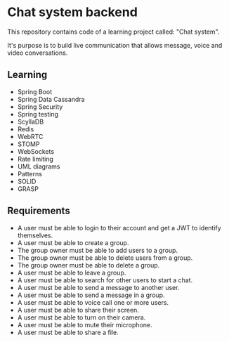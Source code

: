 # Chat system backend

This repository contains code of a learning project called: "Chat system".

It's purpose is to build live communication that allows message, voice and video conversations.

## Learning

- Spring Boot
- Spring Data Cassandra
- Spring Security
- Spring testing
- ScyllaDB
- Redis
- WebRTC
- STOMP
- WebSockets
- Rate limiting
- UML diagrams
- Patterns
- SOLID
- GRASP

## Requirements

- A user must be able to login to their account and get a JWT to identify themselves.
- A user must be able to create a group.
- The group owner must be able to add users to a group.
- The group owner must be able to delete users from a group.
- The group owner must be able to delete a group.
- A user must be able to leave a group.
- A user must be able to search for other users to start a chat.
- A user must be able to send a message to another user.
- A user must be able to send a message in a group.
- A user must be able to voice call one or more users.
- A user must be able to share their screen.
- A user must be able to turn on their camera.
- A user must be able to mute their microphone.
- A user must be able to share a file.
